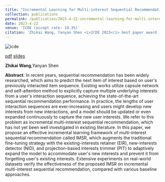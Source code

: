 ```yaml
---
title: "Incremental Learning for Multi-interest Sequential Recommendation"
collection: publications
permalink: /publication/2023-4-22-incremental-learning-for-multi-interest-sequential-recommendation
date: 2023-4-22
venue: 'ICDE (accept rate: 19.3%)'
citation: 'Zhikai Wang, Yanyan Shen <i>ICDE 2023</i> best paper award (top 1).'
---
```

![icde]({{site.url}}/images/icde2.png)

[pdf]({{site.url}}/files/icde.pdf) [slides]({{site.url}}/files/icde_slides.pdf) 

   **Zhikai Wang**,Yanyan Shen

   **Abstract**: In recent years, sequential recommendation has been widely researched, which aims to predict the next item of interest based on user's previously interacted item sequence. Existing works utilize capsule network and self-attention method to explicitly capture multiple underlying interests from a user's interaction sequence, achieving the state-of-the-art sequential recommendation performance. In practice, the lengths of user interaction sequences are ever-increasing and users might develop new interests from new interactions, and a model should be updated or even expanded continuously to capture the new user interests. We refer to this problem as incremental multi-interest sequential recommendation, which has not yet been well investigated in existing literature. In this paper, we propose an effective incremental learning framework of multi-interest sequential recommendation called IMSR, which augments the traditional fine-tuning strategy with the existing-interests retainer (EIR), new-interests detector (NID), and projection-based interests trimmer (PIT) to adaptively expand the model to accommodate user's new interests and prevent it from forgetting user's existing interests. Extensive experiments on real-world datasets verify the effectiveness of the proposed IMSR on incremental multi-interest sequential recommendation, compared with various baseline approaches.